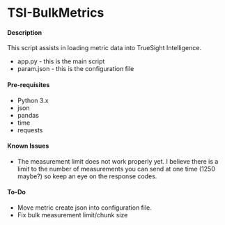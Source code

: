 # TSI-BulkMetrics

#### Description

This script assists in loading metric data into TrueSight Intelligence.

- app.py - this is the main script
- param.json - this is the configuration file

#### Pre-requisites
- Python 3.x
- json
- pandas
- time
- requests

#### Known Issues

- The measurement limit does not work properly yet.  I believe there is a limit to the number of measurements
you can send at one time (1250 maybe?) so keep an eye on the response codes.

#### To-Do

- Move metric create json into configuration file.
- Fix bulk measurement limit/chunk size